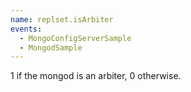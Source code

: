 ```yaml
---
name: replset.isArbiter
events:
  - MongoConfigServerSample
  - MongodSample
---
```


1 if the mongod is an arbiter, 0 otherwise.